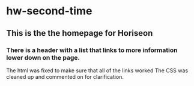 # hw-second-time
## This is the the homepage for Horiseon
### There is a header with a list that links to more information lower down on the page. 

The html was fixed to make sure that all of the links worked
The CSS was cleaned up and commented on for clarification. 
